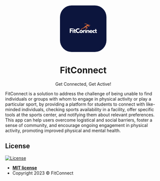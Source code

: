 <p align="center">
  <p align="center">
<img src="./assets/icon/icon.png" alt="Logo" style="border-radius: 25%; width: 150px; height: 150px;">
  </p>
  <h1 align="center">FitConnect</h1>
  <p align="center">
    Get Connected, Get Active!
  </p>
</p>

FitConnect is a solution to address the challenge of being unable to find individuals or groups with whom to engage in physical activity or play a particular sport, by providing a platform for students to connect with like-minded individuals, checking sports availability in a facility, offer specific tools at the sports center, and notifying them about relevant preferences. This app can help users overcome logistical and social barriers, foster a sense of community, and encourage ongoing engagement in physical activity, promoting improved physical and mental health.

## License

[![License](http://img.shields.io/:license-mit-blue.svg?style=flat-square)](http://badges.mit-license.org)

- **[MIT license](LICENSE)**
- Copyright 2023 © FitConnect
